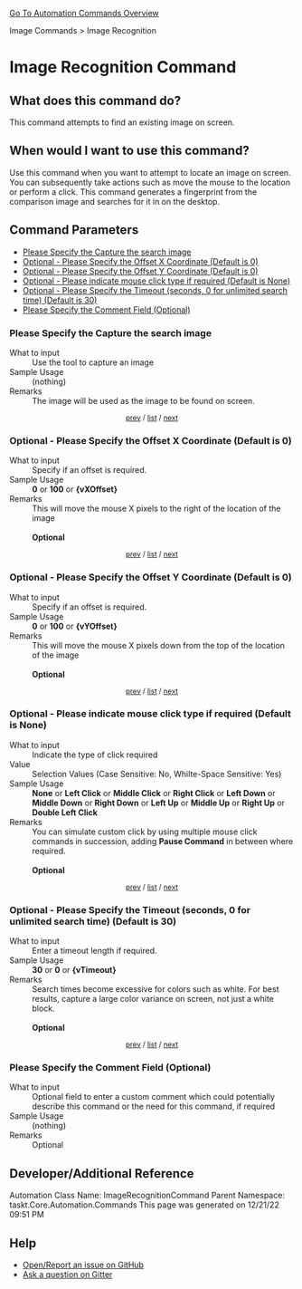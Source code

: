 <!--TITLE: Image Recognition Command -->
<!-- SUBTITLE: a command in the Image Commands group. -->
[Go To Automation Commands Overview](/automation-commands.md)


Image Commands &gt; Image Recognition


# Image Recognition Command


## What does this command do?
This command attempts to find an existing image on screen.


## When would I want to use this command?
Use this command when you want to attempt to locate an image on screen.  You can subsequently take actions such as move the mouse to the location or perform a click.  This command generates a fingerprint from the comparison image and searches for it in on the desktop.


<a id="param_list"></a>
## Command Parameters
- [Please Specify the Capture the search image](#param_0)
- [Optional - Please Specify the Offset X Coordinate (Default is 0)](#param_1)
- [Optional - Please Specify the Offset Y Coordinate (Default is 0)](#param_2)
- [Optional - Please indicate mouse click type if required (Default is None)](#param_3)
- [Optional - Please Specify the Timeout (seconds, 0 for unlimited search time) (Default is 30)](#param_4)
- [Please Specify the Comment Field (Optional)](#param_5)


<a id="param_0"></a>
### Please Specify the Capture the search image


<dl>
<dt>What to input</dt><dd>Use the tool to capture an image</dd>
<dt>Sample Usage</dt><dd>(nothing)</dd>
<dt>Remarks</dt><dd>The image will be used as the image to be found on screen.</dd>
</dl>




<div style="font-size: 90%; text-align: center">


[prev](#param_0) / [list](#param_list) / [next](#param_1)


</div>


<a id="param_1"></a>
### Optional - Please Specify the Offset X Coordinate (Default is 0)


<dl>
<dt>What to input</dt><dd>Specify if an offset is required.</dd>
<dt>Sample Usage</dt><dd><strong>0</strong> or <strong>100</strong> or <strong>{vXOffset}</strong></dd>
<dt>Remarks</dt><dd>This will move the mouse X pixels to the right of the location of the image<br><br>
<strong>Optional</strong><br></dd>
</dl>




<div style="font-size: 90%; text-align: center">


[prev](#param_1) / [list](#param_list) / [next](#param_2)


</div>


<a id="param_2"></a>
### Optional - Please Specify the Offset Y Coordinate (Default is 0)


<dl>
<dt>What to input</dt><dd>Specify if an offset is required.</dd>
<dt>Sample Usage</dt><dd><strong>0</strong> or <strong>100</strong> or <strong>{vYOffset}</strong></dd>
<dt>Remarks</dt><dd>This will move the mouse X pixels down from the top of the location of the image<br><br>
<strong>Optional</strong><br></dd>
</dl>




<div style="font-size: 90%; text-align: center">


[prev](#param_2) / [list](#param_list) / [next](#param_3)


</div>


<a id="param_3"></a>
### Optional - Please indicate mouse click type if required (Default is None)


<dl>
<dt>What to input</dt><dd>Indicate the type of click required</dd>
<dt>Value</dt><dd>Selection Values (Case Sensitive: No, Whilte-Space Sensitive: Yes)</dd>
<dt>Sample Usage</dt><dd><strong>None</strong> or  <strong>Left Click</strong> or  <strong>Middle Click</strong> or  <strong>Right Click</strong> or  <strong>Left Down</strong> or  <strong>Middle Down</strong> or  <strong>Right Down</strong> or  <strong>Left Up</strong> or  <strong>Middle Up</strong> or  <strong>Right Up</strong> or  <strong>Double Left Click</strong></dd>
<dt>Remarks</dt><dd>You can simulate custom click by using multiple mouse click commands in succession, adding <strong>Pause Command</strong> in between where required.<br><br>
<strong>Optional</strong><br></dd>
</dl>




<div style="font-size: 90%; text-align: center">


[prev](#param_3) / [list](#param_list) / [next](#param_4)


</div>


<a id="param_4"></a>
### Optional - Please Specify the Timeout (seconds, 0 for unlimited search time) (Default is 30)


<dl>
<dt>What to input</dt><dd>Enter a timeout length if required.</dd>
<dt>Sample Usage</dt><dd><strong>30</strong> or <strong>0</strong> or <strong>{vTimeout}</strong></dd>
<dt>Remarks</dt><dd>Search times become excessive for colors such as white. For best results, capture a large color variance on screen, not just a white block.<br><br>
<strong>Optional</strong><br></dd>
</dl>




<div style="font-size: 90%; text-align: center">


[prev](#param_4) / [list](#param_list) / [next](#param_5)


</div>


<a id="param_5"></a>
### Please Specify the Comment Field (Optional)


<dl>
<dt>What to input</dt><dd>Optional field to enter a custom comment which could potentially describe this command or the need for this command, if required</dd>
<dt>Sample Usage</dt><dd>(nothing)</dd>
<dt>Remarks</dt><dd>Optional</dd>
</dl>




## Developer/Additional Reference
Automation Class Name: ImageRecognitionCommand
Parent Namespace: taskt.Core.Automation.Commands
This page was generated on 12/21/22 09:51 PM


## Help
- [Open/Report an issue on GitHub](https://github.com/rcktrncn/taskt/issues/new)
- [Ask a question on Gitter](https://gitter.im/taskt-rpa/Lobby)
